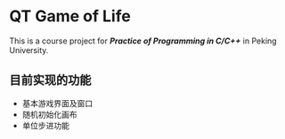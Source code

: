 # QT Game of Life

This is a course project for ***Practice of Programming in C/C++*** in Peking University.

## 目前实现的功能
- 基本游戏界面及窗口
- 随机初始化画布
- 单位步进功能